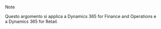 > [!NOTE]
> Questo argomento si applica a Dynamics 365 for Finance and Operations e a Dynamics 365 for Retail. 